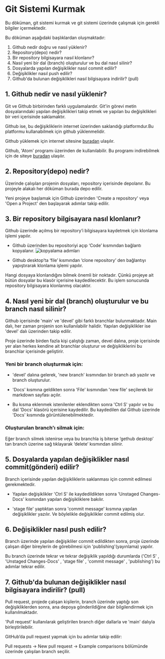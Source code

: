 

# Git Sistemi Kurmak

Bu döküman, git sistemi kurmak ve git sistemi üzerinde çalışmak için gerekli bilgiler içermektedir.

Bu döküman aşağıdaki başlıklardan oluşmaktadır:

1. Github nedir doğru ve nasıl yüklenir?
2. Repository(depo) nedir?
3. Bir repository bilgisayara nasıl klonlanır?
4. Nasıl yeni bir dal (branch) oluşturulur ve bu dal nasıl silinir?
5. Dosyalarda yapılan değişiklikler nasıl commit edilir?
6. Değişiklikler nasıl push edilir?
7. Github'da bulunan değişiklikleri nasıl bilgisayara indirilir? (pull)


## 1. Github nedir ve nasıl yüklenir?

Git ve Github birbirinden farklı uygulamalardır. Git'in görevi metin dosyalarındaki yapılan değişiklikleri takip etmek ve yapılan bu değişiklikleri bir veri içerisinde saklamaktır.

Github ise, bu değişikliklerin internet üzerinden saklandığı platformdur.Bu platformu kullanabilmek için github yüklenmelidir.

Github yüklemek için internet sitesine [buradan](https://desktop.github.com/) ulaşılır.

Github, 'Atom' programı üzerinden de kullanılabilir. Bu programı indirebilmek için de siteye [buradan](https://atom.io/) ulaşılır.


## 2. Repository(depo) nedir?

Üzerinde çalışılan projenin dosyaları, repository içerisinde depolanır. Bu projeyle alakalı her döküman burada depo edilir.

Yeni projeye başlamak için Github üzerinden 'Create a repository' veya 'Open a Project' den başlayarak adımlar takip edilir.  

## 3. Bir repository bilgisayara nasıl klonlanır?

Github üzerinde açılmış bir repository’i bilgisayara kaydetmek için klonlama işlemi yapılır.

+ Github üzerinden bu repositoriyi açıp ‘Code’ kısmından bağlantı kopyalanır.
![kopyalama adımları](lab-workflow/Docs/images/ekrangoruntusu1.png)

+ Github desktop’ta ‘file’ kısmından ‘clone repository’ den bağlantıyı yapıştırarak klonlama işlemi yapılır.

Hangi dosyaya klonlandığını bilmek önemli bir noktadır. Çünkü projeye ait bütün dosyalar bu klasör içerisine kaydedilecektir. Bu işlem sonucunda repository bilgisayara klonlanmış olacaktır.


## 4. Nasıl yeni bir dal (branch) oluşturulur ve bu branch nasıl silinir?

Github  içerisinde 'main' ve 'devel' gibi farklı branchlar bulunmaktadır. Main dalı, her zaman projenin son kullanılabilir halidir. Yapılan değişiklikler ise 'devel' dalı üzerinden takip edilir.

Proje üzerinde birden fazla kişi çalıştığı zaman, devel dalına, proje içerisinde yer alan herkes kendine ait branchlar oluşturur ve değişikliklerini bu branchlar içerisinde geliştirir.


### Yeni bir branch oluşturmak için:

+ 'devel' dalına gelerek, 'new branch' kısmından bir branch adı yazılır ve branch oluşturulur.

+ 'Docs' kısmına geldikten sonra  'File' kısmından 'new file' seçilerek bir markdown sayfası açılır.

+ Bu kısma eklenmek istenilenler eklendikten sonra 'Ctrl S' yapılır ve bu dal 'Docs' klasörü içerisine kaydedilir. Bu kaydedilen dal Github üzerinde 'Docs' kısmında görüntülenebilmektedir.


### Oluşturulan branch'ı silmak için:

Eğer branch silmek istenirse veya bu branchla iş biterse ‘gethub desktop’ tan branch üzerine sağ tıklayarak ‘delete’ kısmından silinir.


## 5. Dosyalarda yapılan değişiklikler nasıl commit(gönderi) edilir?

Branch içerisinde yapılan değişikliklerin saklanması için commit edilmesi gerekmektedir.

+ Yapılan değişiklikler 'Ctrl S' ile kaydedildikten sonra 'Unstaged Changes-Docs\' kısmından yapılan değişikliklere bakılır.

+ 'stage file' yaptıktan sonra 'commit message' kısmına yapılan değişiklikler yazılır.
Ve böylelikle değişiklikler commit edilmiş olur.


## 6. Değişiklikler nasıl push edilir?

Branch üzerinde yapılan değişikliler commit edildikten sonra, proje üzerinde çalışan diğer bireylerin de görebilmesi için 'publishing'(yayınlama) yapılır.

Bu branch üzerinde tekrar ve tekrar değişiklik yapıldığı durumlarda ('Ctrl S' , 'Unstaged Changes-Docs\' ,  'stage file' , 'commit message' , 'publishing') bu adımlar tekrar edilir.


## 7. Github'da bulunan değişiklikler nasıl bilgisayara indirilir? (pull)

Pull request, projede çalışan kişilerin, branch üzerinde yaptığı son değişikliklerden sonra, ana depoya gönderildiğine dair bilgilendirmek için kullanılmaktadır.

'Pull request' kullanılarak geliştirilen branch diğer dallarla ve 'main' dalıyla birleştirilebilir.

GitHub’da pull request yapmak için bu adımlar takip edilir:

Pull requests -> New pull request -> Example comparisons bölümünde üzerinde çalışılan branch seçilir.
